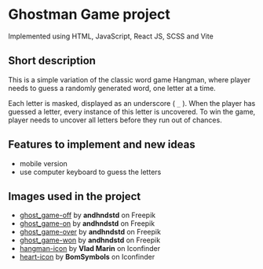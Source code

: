 # Ghostman Game project
Implemented using HTML, JavaScript, React JS, SCSS and Vite

## Short description
This is a simple variation of the classic word game Hangman, where player needs to guess a randomly generated word, one letter at a time.

Each letter is masked, displayed as an underscore ( `_` ). When the player has guessed a letter, every instance of this letter is uncovered. To win the game, player needs to uncover all letters before they run out of chances.

## Features to implement and new ideas
* mobile version
* use computer keyboard to guess the letters

## Images used in the project
* [ghost_game-off](https://www.freepik.com/free-vector/cute-ghost-brings-axis_32304191.htm#query=ghost&position=4&from_view=author) by **andhndstd** on Freepik
* [ghost_game-on](https://www.freepik.com/free-vector/cute-ghost-full-love_32304213.htm#query=ghost&position=20&from_view=author) by **andhndstd** on Freepik
* [ghost_game-over](https://www.freepik.com/free-vector/cute-ghost-full-pressure_32304225.htm#page=3&query=death&position=19&from_view=search&track=sph) by **andhndstd** on Freepik
* [ghost_game-won](https://www.freepik.com/free-vector/happy-cute-ghost_32304248.htm#page=3&query=death&position=18&from_view=search&track=sph) by **andhndstd** on Freepik
* [hangman-icon](https://www.iconfinder.com/quizanswers) by **Vlad Marin** on Iconfinder
* [heart-icon](https://www.iconfinder.com/korawan_m) by **BomSymbols** on Iconfinder